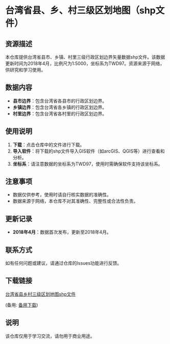 # 台湾省县、乡、村三级区划地图（shp文件）

## 资源描述

本仓库提供台湾省县市、乡镇、村里三级行政区划边界矢量数据shp文件。该数据更新时间为2018年4月，比例尺为1:5000，坐标系为TWD97。资源来源于网络，供研究和学习使用。

## 数据内容

- **县市边界**：包含台湾省各县市的行政区划边界。
- **乡镇边界**：包含台湾省各乡镇的行政区划边界。
- **村里边界**：包含台湾省各村里的行政区划边界。

## 使用说明

1. **下载**：点击仓库中的文件进行下载。
2. **导入软件**：将下载的shp文件导入GIS软件（如arcGIS、QGIS等）进行查看和分析。
3. **坐标系**：请注意数据的坐标系为TWD97，使用时需确保软件支持该坐标系。

## 注意事项

- 数据仅供参考，使用时请自行核实数据的准确性。
- 数据来源于网络，本仓库不对其准确性、完整性或合法性负责。

## 更新记录

- **2018年4月**：数据首次发布，更新至2018年4月。

## 联系方式

如有任何问题或建议，请通过仓库的Issues功能进行反馈。

## 下载链接
[台湾省县乡村三级区划地图shp文件](https://pan.quark.cn/s/6a9f9b04966b) 

(备用: [备用下载](https://pan.baidu.com/s/1M10lbuzRV9ijZvZkcBCkBQ?pwd=1234))

## 说明

该仓库仅用于学习交流，请勿用于商业用途。

